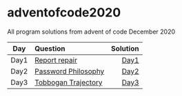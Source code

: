 # adventofcode2020

All program solutions from advent of code December 2020

| Day  | Question                              |                            Solution |
| ---- | :------------------------------------ | ----------------------------------: |
| Day1 | [Report repair](day1/README.md)       |       [Day1](day1/report_repair.py) |
| Day2 | [Password Philosophy](day2/README.md) | [Day2](day2/password_philosophy.py) |
| Day3 | [Tobbogan Trajectory](day1/README.md) |       [Day3](day3/report_repair.py) |
